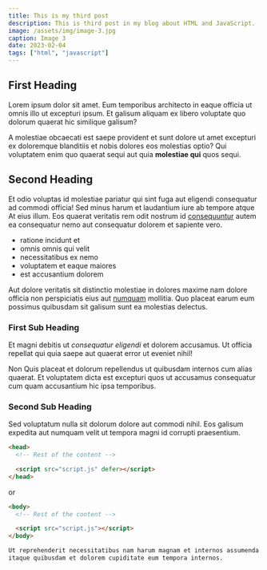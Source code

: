 ```yaml
---
title: This is my third post
description: This is third post in my blog about HTML and JavaScript.
image: /assets/img/image-3.jpg
caption: Image 3
date: 2023-02-04
tags: ["html", "javascript"]
---
```


## First Heading

Lorem ipsum dolor sit amet. Eum temporibus architecto in eaque officia ut omnis illo ut excepturi ipsum. Et galisum aliquam ex libero voluptate quo dolorum quaerat hic similique galisum?

A molestiae obcaecati est saepe provident et sunt dolore ut amet excepturi ex doloremque blanditiis et nobis dolores eos molestias optio? Qui voluptatem enim quo quaerat sequi aut quia **molestiae qui** quos sequi.

## Second Heading

Et odio voluptas id molestiae pariatur qui sint fuga aut eligendi consequatur ad commodi officia! Sed minus harum et laudantium iure ab tempore atque At eius illum. Eos quaerat veritatis rem odit nostrum id [consequuntur](example.com) autem ea consequatur nemo aut consequatur dolorem et sapiente vero.

- ratione incidunt et
- omnis omnis qui velit
- necessitatibus ex nemo
- voluptatem et eaque maiores
- est accusantium dolorem

Aut dolore veritatis sit distinctio molestiae in dolores maxime nam dolore officia non perspiciatis eius aut [numquam](example.com) mollitia. Quo placeat earum eum possimus quibusdam sit galisum sunt ea molestias delectus.

### First Sub Heading

Et magni debitis ut _consequatur eligendi_ et dolorem accusamus. Ut officia repellat qui quia saepe aut quaerat error ut eveniet nihil!

Non Quis placeat et dolorum repellendus ut quibusdam internos cum alias quaerat. Et voluptatem dicta est excepturi quos ut accusamus consequatur cum quam accusantium hic ipsa temporibus.

### Second Sub Heading

Sed voluptatum nulla sit dolorum dolore aut commodi nihil. Eos galisum expedita aut numquam velit ut tempora magni id corrupti praesentium.

```html
<head>
  <!-- Rest of the content -->

  <script src="script.js" defer></script>
</head>
```

or

```html
<body>
  <!-- Rest of the content -->

  <script src="script.js"></script>
</body>

Ut reprehenderit necessitatibus nam harum magnam et internos assumenda qui
itaque quibusdam et dolorem cupiditate eum tempora internos.
```
